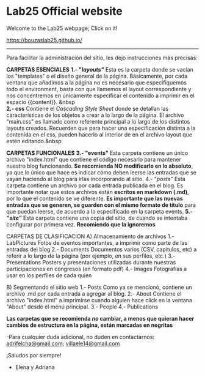 # Lab25 Official website

Welcome to the Lab25 webpage; Click on it!

https://bouzaslab25.github.io/




--------
Para facilitar la administración del sitio, les dejo instrucciones más precisas:

**CARPETAS ESENCIALES** 
**1.- "_layouts"_**
Esta es la carpeta donde se vacían los "templates" o el diseño general de la página. Básicamente, por cada ventana que añadimos a la página no es necesario que especifiquemos todo el environment, basta con que llamemos el layout correspondiente y nos concentremos en únicamente especificar el contenido a imprimir en el espacio {{content}}. &nbsp  
**2.- css**
Contiene el _Cascading Style Sheet_ donde se detallan las características de los objetos a crear a lo largo de la página. El archivo "main.css" es llamado como referente principal a lo largo de los distintos layouts creados. Recuerden que para hacer una especificación distinta a la contenida en el css, pueden hacerlo al interior de <style></style> en el archivo layout que estén editando.&nbsp  

**CARPETAS FUNCIONALES**
**3.- "events"**
Esta carpeta contiene un único archivo "index.html" que contiene el código necesario para mantener nuestro blog funcionando. **Se recomienda NO modificarlo en lo absoluto**, ya que lo único que hace es indicar cómo deben leerse las entradas que se vayan haciendo al blog para irlas incorporando al sitio.
4.- "_posts"_
Esta carpeta contiene un archivo por cada entrada publicada en el blog. Es importante notar que estos archivos están **escritos en markdown (.md)**, por lo que el contenido se ve diferente. **Es importante que las nuevas entradas que se generen, se guarden con el mismo formato de título** para que puedan leerse, de acuerdo a lo especificado en la carpeta events.
**5.- "_site"_**
Esta carpeta contiene una copia del sitio, de cuando se intentaba configurar por primera vez. **Recomiendo que la ignoremos**

CARPETAS DE CLASIFICACION
A) Almacenamiento de archivos
1.- LabPictures 
Fotos de eventos importantes, a imprimir como parte de las entradas del blog
2.- Documents
Documentos varios (CSV, capítulos, etc) a referir a lo largo de la página (por ejemplo, en sus perfiles, etc.)
3.- Presentations
Posters y presentaciones utilizadas durante nuestras participaciones en congresos (en formato pdf)
4.- Images
Fotografías a usar en los perfiles de cada quien

B) Segmentando el sitio web
1.- Posts
Como ya se mencionó, contiene un archivo .md por cada entrada a agregar al blog.
2.- About
Contiene el archivo "index.html" a imprimirse cuando alguien hace click en la ventana "About" desde el menú principal.
3.- People
4.- Publications


 


**Las carpetas que se recomienda _no_ cambiar, a menos que quieran hacer cambios de estructura en la página, están marcadas en negritas**

-Para cualquier duda adicional, no duden en contactarnos:
adrifelcha@gmail.com; villaele14@gmail.com

¡Saludos por siempre!
- Elena y Adriana
